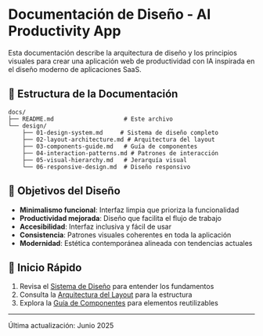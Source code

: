 # Documentación de Diseño - AI Productivity App

Esta documentación describe la arquitectura de diseño y los principios visuales para crear una aplicación web de productividad con IA inspirada en el diseño moderno de aplicaciones SaaS.

## 📁 Estructura de la Documentación

```
docs/
├── README.md                    # Este archivo
└── design/
    ├── 01-design-system.md     # Sistema de diseño completo
    ├── 02-layout-architecture.md # Arquitectura del layout
    ├── 03-components-guide.md   # Guía de componentes
    ├── 04-interaction-patterns.md # Patrones de interacción
    ├── 05-visual-hierarchy.md   # Jerarquía visual
    └── 06-responsive-design.md  # Diseño responsivo
```

## 🎯 Objetivos del Diseño

- **Minimalismo funcional**: Interfaz limpia que prioriza la funcionalidad
- **Productividad mejorada**: Diseño que facilita el flujo de trabajo
- **Accesibilidad**: Interfaz inclusiva y fácil de usar
- **Consistencia**: Patrones visuales coherentes en toda la aplicación
- **Modernidad**: Estética contemporánea alineada con tendencias actuales

## 🚀 Inicio Rápido

1. Revisa el [Sistema de Diseño](./design/01-design-system.md) para entender los fundamentos
2. Consulta la [Arquitectura del Layout](./design/02-layout-architecture.md) para la estructura
3. Explora la [Guía de Componentes](./design/03-components-guide.md) para elementos reutilizables

---

Última actualización: Junio 2025
